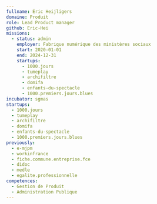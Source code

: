 ```yaml
---
fullname: Eric Heijligers
domaine: Produit
role: Lead Product manager
github: Eric-Hei
missions:
  - status: admin
    employer: Fabrique numérique des ministères sociaux
    start: 2020-01-01
    end: 2024-12-31
    startups:
      - 1000.jours
      - tumeplay
      - archifiltre
      - domifa
      - enfants-du-spectacle
      - 1000.premiers.jours.blues
incubator: sgmas
startups:
  - 1000.jours
  - tumeplay
  - archifiltre
  - domifa
  - enfants-du-spectacle
  - 1000.premiers.jours.blues
previously:
  - e-mjpm
  - workinfrance
  - fiche.commune.entreprise.fce
  - didoc
  - medle
  - egalite.professionnelle
competences:
  - Gestion de Produit
  - Administration Publique
---
```

